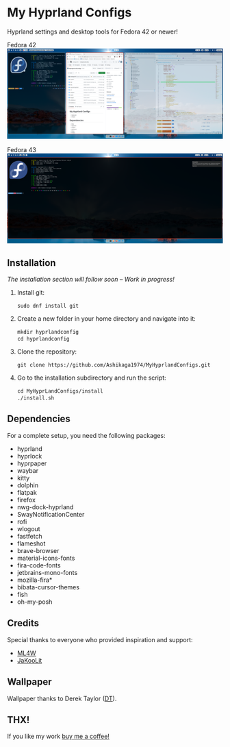 # My Hyprland Configs

Hyprland settings and desktop tools for Fedora 42 or newer!

Fedora 42
![Hyprland Screenshot](assets/20251026_080132_2025-10-26_07-58.png)

Fedora 43![](assets/20251029_150721_2025-10-29_15-06.png)

## Installation

*The installation section will follow soon – Work in progress!*

1. Install git:

   ```
   sudo dnf install git
   ```
2. Create a new folder in your home directory and navigate into it:

   ```
   mkdir hyprlandconfig
   cd hyprlandconfig
   ```
3. Clone the repository:

   ```
   git clone https://github.com/Ashikaga1974/MyHyprlandConfigs.git
   ```
4. Go to the installation subdirectory and run the script:

   ```
   cd MyHyprLandConfigs/install
   ./install.sh
   ```

## Dependencies

For a complete setup, you need the following packages:

- hyprland
- hyprlock
- hyprpaper
- waybar
- kitty
- dolphin
- flatpak
- firefox
- nwg-dock-hyprland
- SwayNotificationCenter
- rofi
- wlogout
- fastfetch
- flameshot
- brave-browser
- material-icons-fonts
- fira-code-fonts
- jetbrains-mono-fonts
- mozilla-fira*
- bibata-cursor-themes
- fish
- oh-my-posh

## Credits

Special thanks to everyone who provided inspiration and support:

- [ML4W](https://www.ml4w.com/)
- [JaKooLit](https://github.com/JaKooLit/Hyprland-Dots/)

## Wallpaper

Wallpaper thanks to Derek Taylor ([DT](https://gitlab.com/dwt1)).

## THX!

If you like my work [buy me a coffee!](https://buymeacoffee.com/saschalerst)
